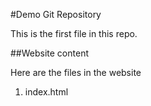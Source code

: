 #Demo Git Repository

This is the first file in this repo.

##Website content

Here are the files in the website

1. index.html
